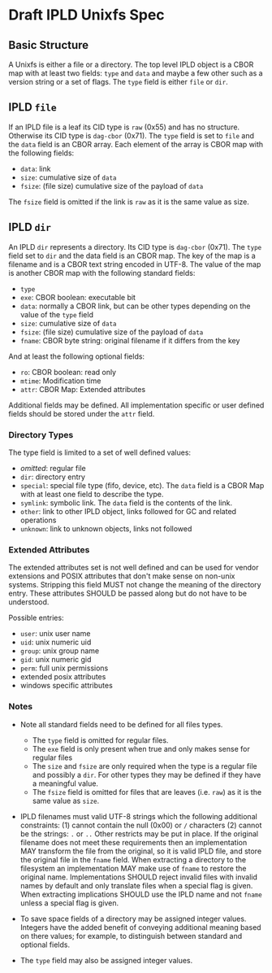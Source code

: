 # Draft IPLD Unixfs Spec

## Basic Structure

A Unixfs is either a file or a directory.
The top level IPLD object is a CBOR map with at least two fields: `type` and `data`
and maybe a few other such as a version string or a set of flags.
The `type` field is either `file` or `dir`.

## IPLD `file`

If an IPLD file is a leaf its CID type is `raw` (0x55) and has no structure.
Otherwise its CID type is `dag-cbor` (0x71).
The `type` field is set to `file` and the `data` field is an CBOR array.
Each element of the array is CBOR map with the following fields:

  - `data`: link
  - `size`: cumulative size of `data`
  - `fsize`: (file size) cumulative size of the payload of `data`
  
The `fsize` field is omitted if the link is `raw` as it is the same value as size.

## IPLD `dir`

An IPLD `dir` represents a directory.
Its CID type is `dag-cbor` (0x71).
The `type` field set to `dir` and the data field is an CBOR map.
The key of the map is a filename and is a CBOR text string encoded in UTF-8.
The value of the map is another CBOR map with the following standard fields:

  - `type`
  - `exe`: CBOR boolean: executable bit
  - `data`: normally a CBOR link, but can be other types depending on the value of the `type` field
  - `size`: cumulative size of `data`
  - `fsize`: (file size) cumulative size of the payload of `data`
  - `fname`: CBOR byte string: original filename if it differs from the key

And at least the following optional fields:

  - `ro`: CBOR boolean: read only
  - `mtime`: Modification time
  - `attr`: CBOR Map: Extended attributes

Additional fields may be defined.  All implementation specific or user
defined fields should be stored under the `attr` field. 

### Directory Types

The type field is limited to a set of well defined values:

  * _omitted_: regular file 
  * `dir`: directory entry
  * `special`: special file type (fifo, device, etc).
     The `data` field is a CBOR Map with at least one field to describe the type.
  * `symlink`: symbolic link.  The `data` field is the contents of the link.
  * `other`: link to other IPLD object, links followed for GC and related operations 
  * `unknown`: link to unknown objects, links not followed

### Extended Attributes

The extended attributes set is not well defined and can be used for vendor extensions and POSIX attributes that don't make sense on non-unix systems.
Stripping this field MUST not change the meaning of the directory entry.
These attributes SHOULD be passed along but do not have to be understood.

Possible entries:

  * `user`: unix user name
  * `uid`: unix numeric uid
  * `group`: unix group name
  * `gid`: unix numeric gid
  * `perm`: full unix permissions
  * extended posix attributes
  * windows specific attributes

### Notes

* Note all standard fields need to be defined for all files types.

  * The `type` field is omitted for regular files.
  * The `exe` field is only present when true and only makes sense for regular files 
  * The `size` and `fsize` are only required when the type is a regular file and possibly a `dir`.
    For other types they may be defined if they have a meaningful value. 
  * The `fsize` field is omitted for files that are leaves (i.e. `raw`) as it is the same value as `size`.

* IPLD filenames must valid UTF-8 strings which the following additional constraints:
  (1) cannot contain the null (0x00) or `/` characters
  (2) cannot be the strings: `.` or `..`
  Other restricts may be put in place.
  If the original filename does not meet these requirements then an implementation MAY transform the file from
  the original, so it is valid IPLD file, and store the original file in the `fname` field.
  When extracting a directory to the filesystem an implementation
  MAY make use of `fname` to restore the original name.
  Implementations SHOULD reject invalid files with invalid names by default
  and only translate files when a special flag is given.
  When extracting implications SHOULD use the IPLD name and not `fname` unless a special flag is given.

* To save space fields of a directory may be assigned integer values.
  Integers have the added benefit of conveying additional meaning based on there values;
  for example, to distinguish between standard and optional fields.

* The `type` field may also be assigned integer values.
